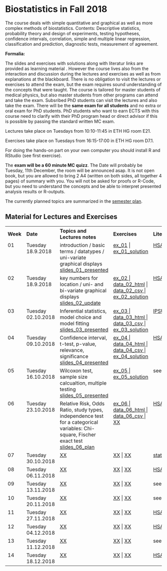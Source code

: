 

# Biostatistics in Fall 2018

The course deals with simple quantitative and graphical as well as more complex methods of biostatistics. Contents: Descriptive statistics, probability theory and design of experiments, testing hypotheses, confidence intervals, correlation, simple and multiple linear regression, classification and prediction, diagnostic tests, measurement of agreement.

**Formalia:**

The slides and exercises with solutions along with literatur links are provided as learning material . However the course lives also from the interaction and discussion during the lectures and exercises as well as from explanations at the blackboard. There is no obligation to visit the lectures or exercises to attend the exam, but the exam requires sound understanding of the concepts that were taught. The course is tailored for master students of medical physics, but also master students from other programs can attend and take the exam. Subsribed PhD students can visit the lectures and also take the exam. There will be the **same exam for all students** and no extra or oral exam for PhD students. PhD students who want to earn ECTS with this course need to clarify with their PhD program head or direct advisor if this is possible by passing the standard written MC exam.

Lectures take place on Tuesdays from 10:10-11:45 in ETH HG room E21.

Exercises take place on Tuesdays from 16:15-17:00 in ETH HG room D7.1.

For doing the hands-on part on your own computer you should install R and RStudio (see first exercise).

The **exam will be a 60 minute MC quizz**. The Date will probably be Tuesday, 11th December, the room will be announced asap. It is not open book, but you are allowed to bring 2 A4 (written on both sides, all together 4 pages) of summary with you. You will not be asked for proofs or R-Code, but you need to understand the concepts and be able to interpret presented analysis results or R-outputs.

The currently planned topics are summarized in the <a href="https://github.com/bsick/Biostatistics-Fall-2018/tree/master/formalia_public/semesterplan15092018.pdf"> semester plan</a>.
  

## Material for Lectures and Exercises  
<!--  
!!!!!!!!!!!!!!!!!!!!!!!!!!!!!!!!!!!!!!!!!!!!!!!!!!!!!!
Note on table no empty lines / Bitte keine Leerzeilen 
Otherwise the rendering is broken
!!!!!!!!!!!!!!!!!!!!!!!!!!!!!!!!!!!!!!!!!!!!!!!!!!!!!!
-->
<table  class="zebra" width="width:100%">
  <tr>
      <th style="text-align: left;" width="%5">Week</th>
      <th style="text-align: left;" width="%5">Date</th>
      <th style="text-align: left;" width="%65">Topics and Lectures notes</th>
      <th style="text-align: left;" width="%20">Exercises</th>
      <th style="text-align: left;" width="%15">Literature</th>
  </tr>
    <!--  ------------------------------------- -->
    <!--  week 1 -->
    <!--  ------------------------------------- -->
    <!-- week  -->
    <td style="text-align: left;" valign="top">
      01
     </td>  
         <!-- Date -->
    <td style="text-align: left;" valign="top">
      Tuesday 18.9.2018
     </td>  
     <!-- Lectures -->
  	<td style="text-align: left;" valign="top"> 
      introduction / basic terms / datatypes / uni-variate graphical displays
       <a href="https://github.com/bsick/Biostatistics-Fall-2018/tree/master/slides/BS_slides_01_presented.pdf"> slides_01_presented</a>
     </td>  
    <!--  Exercises  -->
    <td style="text-align: left;" valign="top">
            <a href="https://github.com/bsick/Biostatistics-Fall-2018/tree/master/exercises/exercise01.pdf"> ex_01</a> | 
            <a href='https://github.com/bsick/Biostatistics-Fall-2018/tree/master/exercises/exercise01_solution.pdf'> ex_01_solution</a> 
     </td>  
    <!--  Lieterature  -->
    <td style="text-align: left;" valign="top">
            <a href="https://github.com/bsick/Biostatistics-Fall-2018/tree/master/literature/HSAUR3_ch1_introduction_to_R.pdf"> HSAUR3_chapter01</a> 
        </td>  
        <!-- 
      </ul>
    </td>   
  </tr>
    <!--  ------------------------------------- -->
    <!--  Woche 2 -->
    <!--  ------------------------------------- -->
      <tr>
            <!-- week  -->
    <td style="text-align: left;" valign="top">
      02
     </td>  
    <!-- Date -->
    <td style="text-align: left;" valign="top">
      Tuesday 18.9.2018
     </td>  
     <!-- Lectures -->
  	<td style="text-align: left;" valign="top"> 
     key numbers for location / uni- and bi-variate graphical displays
      <a href="https://github.com/bsick/Biostatistics-Fall-2018/tree/master/slides/BS_slides_02_update.pdf"> slides_02_update</a>
    </td>  
    <!--  Exercises  -->
    <td style="text-align: left;" valign="top">
            <a href="https://github.com/bsick/Biostatistics-Fall-2018/tree/master/exercises/exercise02.pdf"> ex_02 </a> | 
            <a href="https://github.com/bsick/Biostatistics-Fall-2018/tree/master/data/survey.csv"> data_02_html</a> |
            <a href="https://www.dropbox.com/s/dyg7chzf4j550s0/survey.csv?dl=1"> data_02_csv </a> |
            <a href="https://github.com/bsick/Biostatistics-Fall-2018/tree/master/exercises/exercise02_solution.pdf"> ex_02_solution</a> 
     </td>  
    <!--  Lieterature  -->
    <td style="text-align: left;" valign="top">
            <a href="https://github.com/bsick/Biostatistics-Fall-2018/tree/master/literature/HSAUR3_ch2_graphical_display.pdf"> HSAUR3_chapter02</a>  
      </td>  
        <!-- 
      </ul>
    </td>   
  </tr>
    <!--  ------------------------------------- -->
    <!--  Woche 3 -->
    <!--  ------------------------------------- -->
     <tr>
      <!-- week  -->
    <td style="text-align: left;" valign="top">
      03
     </td>  
    <!-- Date -->
    <td style="text-align: left;" valign="top">
      Tuesday 02.10.2018
     </td>  
     <!-- Lectures -->
  	<td style="text-align: left;" valign="top"> 
      Inferential statistics,  model choice and model fitting
        <a href="https://github.com/bsick/Biostatistics-Fall-2018/tree/master/slides/BS_slides_03_presented.pdf"> slides_03_presented</a>
     </td>  
    <!--  Exercises  -->
    <td style="text-align: left;" valign="top">
            <a href="https://github.com/bsick/Biostatistics-Fall-2018/tree/master/exercises/exercise03.pdf"> ex_03 </a> | 
            <a href="https://github.com/bsick/Biostatistics-Fall-2018/tree/master/data/pet_counts.csv"> data_03_html </a> |
            <a href="https://www.dropbox.com/s/kqvqx8d12vv20va/pet_counts.csv?dl=1"> data_03_csv </a> |
            <a href="https://github.com/bsick/Biostatistics-Fall-2018/tree/master/exercises/exercise03_solution.pdf"> ex_03_solution </a> 
     </td>  
    <!--  Lieterature  -->
    <td style="text-align: left;" valign="top">
            <a href="https://github.com/bsick/Biostatistics-Fall-2018/tree/master/literature/IPSUR-vignette-distributions-week3.pdf"> IPSUR-distributions</a> 
     </td>  
        <!-- 
      </ul>
    </td>   
  </tr>
    <!--  ------------------------------------- -->
    <!--  Woche 4 -->
    <!--  ------------------------------------- -->
             <tr>
      <!-- week  -->
    <td style="text-align: left;" valign="top">
      04
     </td>  
    <!-- Date -->
    <td style="text-align: left;" valign="top">
      Tuesday 09.10.2018
     </td>  
     <!-- Lectures -->
  	<td style="text-align: left;" valign="top"> 
      Confidence interval, t-test, p-value, relevance, significance
        <a href="https://github.com/bsick/Biostatistics-Fall-2018/tree/master/slides/BS_slides_04_presented.pdf">slides_04_presented</a>
    <!--  Exercises  -->
    <td style="text-align: left;" valign="top">
            <a href="https://github.com/bsick/Biostatistics-Fall-2018/tree/master/exercises/exercise04.pdf"> ex_04 </a> | 
            <a href="https://github.com/bsick/Biostatistics-Fall-2018/tree/master/data/training.txt"> data_04_html </a> |
            <a href="https://www.dropbox.com/s/0simih4qriikc7q/training.txt?dl=1"> data_04_csv </a> |
            <a href="https://github.com/bsick/Biostatistics-Fall-2018/tree/master/exercises/exercise04_solution.pdf"> ex_04_solution </a>
     </td>  
    <!--  Lieterature  -->
    <td style="text-align: left;" valign="top">
            <a href="https://github.com/bsick/Biostatistics-Fall-2018/tree/master/literature/HSAUR3_ch4_simple_inference.pdf"> HSAUR3_chapter04</a> 
     </td>  
        <!-- 
      </ul>
    </td>   
  </tr>
    <!--  ------------------------------------- -->
    <!--  Woche 5 -->
    <!--  ------------------------------------- -->
                   <tr>
      <!-- week  -->
    <td style="text-align: left;" valign="top">
      05
     </td>  
    <!-- Date -->
    <td style="text-align: left;" valign="top">
      Tuesday 16.10.2018
     </td>  
     <!-- Lectures -->
  	<td style="text-align: left;" valign="top"> 
      Wilcoxon test, sample size calcualtion, multiple testing
        <a href="https://github.com/bsick/Biostatistics-Fall-2018/tree/master/slides/BS_slides_05_presented.pdf">slides_05_presented</a> 
     </td>  
    <!--  Exercises  -->
    <td style="text-align: left;" valign="top">
            <a href="https://github.com/bsick/Biostatistics-Fall-2018/tree/master/exercises/exercise05.pdf"> ex_05 </a> |
            <a href="https://github.com/bsick/Biostatistics-Fall-2018/tree/master/exercises/exercise05_solution.pdf"> ex_05_solution </a> 
     </td>  
    <!--  Lieterature  -->
    <td style="text-align: left;" valign="top">
            see last week 
     </td>  
        <!-- 
      </ul>
    </td>   
  </tr>
    <!--  ------------------------------------- -->
    <!--  Woche 6 -->
    <!--  ------------------------------------- -->
                           <tr>
     <!-- week  -->
    <td style="text-align: left;" valign="top">
      06
     </td>  
     <!-- Date -->
    <td style="text-align: left;" valign="top">
      Tuesday 23.10.2018
     </td>  
     <!-- Lectures -->
  	<td style="text-align: left;" valign="top"> 
      Relative Risk, Odds Ratio, study types, independence test for a categorical variables: Chi-square, Fischer exact test
        <a href="https://github.com/bsick/Biostatistics-Fall-2018/tree/master/slides/BS_slides_06_plan.pdf">slides_06_plan</a> 
     </td>  
    <!--  Exercises  -->
    <td style="text-align: left;" valign="top">
            <a href="https://github.com/bsick/Biostatistics-Fall-2018/tree/master/exercises/exercise06.pdf"> ex_06 </a> |
            <a href="https://github.com/bsick/Biostatistics-Fall-2018/tree/master/data/coffee.csv"> data_06_html </a> |
            <a href="https://www.dropbox.com/s/sud5v2iexaewh5n/coffee.csv?dl=1"> data_06_csv </a> |
            <a href=""> XX</a> 
     </td>  
    <!--  Lieterature  -->
    <td style="text-align: left;" valign="top">
            <a href="https://github.com/bsick/Biostatistics-Fall-2018/tree/master/literature/HSAUR3_ch4_simple_inference.pdf"> HSAUR3_chapter04</a> 
     </td>  
        <!-- 
      </ul>
    </td>   
  </tr>
    <!--  ------------------------------------- -->
    <!--  Woche 7 -->
    <!--  ------------------------------------- -->
                                <tr>
     <!-- week  -->
    <td style="text-align: left;" valign="top">
      07
     </td>  
    <!-- Date -->
    <td style="text-align: left;" valign="top">
      Tuesday 30.10.2018
     </td>  
     <!-- Lectures -->
  	<td style="text-align: left;" valign="top"> 
        <a href=""> XX</a>
     </td>  
    <!--  Exercises  -->
    <td style="text-align: left;" valign="top">
            <a href=""> XX</a> | 
            <a href=""> XX</a> 
    </td>  
    <!--  Lieterature  -->
    <td style="text-align: left;" valign="top">
            <a href="https://github.com/bsick/Biostatistics-Fall-2018/tree/master/literature/statistics.notes.diagnostic.tests.pdf"> statistics.notes.diagnostic.tests</a> 
     </td>  
        <!-- 
      </ul>
    </td>   
  </tr>
    <!--  ------------------------------------- -->
    <!--  Woche 8 -->
    <!--  ------------------------------------- -->
                                       <tr>
      <!-- week  -->
    <td style="text-align: left;" valign="top">
      08
     </td>  
    <!-- Date -->
    <td style="text-align: left;" valign="top">
      Tuesday 06.11.2018
     </td>  
     <!-- Lectures -->
  	<td style="text-align: left;" valign="top"> 
        <a href=""> XX</a>
    </td>  
    <!--  Exercises  -->
    <td style="text-align: left;" valign="top">
            <a href=""> XX</a> | 
            <a href=""> XX</a> 
     </td>  
    <!--  Lieterature  -->
    <td style="text-align: left;" valign="top">
            <a href="https://github.com/bsick/Biostatistics-Fall-2018/tree/master/literature/HSAUR3_ch6_linear_regression.pdf"> HSAUR3_chapter06</a> 
     </td>  
        <!-- 
      </ul>
    </td>   
  </tr>
    <!--  ------------------------------------- -->
    <!--  Woche 9 -->
    <!--  ------------------------------------- -->
                                               <tr>
     <!-- week  -->
    <td style="text-align: left;" valign="top">
      09
     </td>  
    <!-- Date -->
    <td style="text-align: left;" valign="top">
      Tuesday 13.11.2018
     </td>  
     <!-- Lectures -->
  	<td style="text-align: left;" valign="top"> 
        <a href=""> XX</a>
    <!--  Exercises  -->
    <td style="text-align: left;" valign="top">
            <a href=""> XX</a> | 
            <a href=""> XX</a> 
    </td>  
    <!--  Lieterature  -->
    <td style="text-align: left;" valign="top">
    see last week
     </td>  
        <!-- 
      </ul>
    </td>   
  </tr>
    <!--  ------------------------------------- -->
    <!--  Woche 10 -->
    <!--  ------------------------------------- -->
                                                     <tr>
      <!-- week  -->
    <td style="text-align: left;" valign="top">
      10
     </td>  
    <!-- Date -->
    <td style="text-align: left;" valign="top">
      Tuesday 20.11.2018
     </td>  
     <!-- Lectures -->
  	<td style="text-align: left;" valign="top"> 
        <a href=""> XX</a>
     </td>  
    <!--  Exercises  -->
    <td style="text-align: left;" valign="top">
            <a href=""> XX</a> | 
            <a href=""> XX</a> 
     </td>  
    <!--  Lieterature  -->
    <td style="text-align: left;" valign="top">
        see last week
     </td>  
        <!-- 
      </ul>
    </td>   
  </tr>
    <!--  ------------------------------------- -->
    <!--  Woche 11 -->
    <!--  ------------------------------------- -->
                                                          <tr>
     <!-- week  -->
    <td style="text-align: left;" valign="top">
      11
     </td>  
    <!-- Date -->
    <td style="text-align: left;" valign="top">
      Tuesday 27.11.2018
     </td>  
     <!-- Lectures -->
  	<td style="text-align: left;" valign="top"> 
        <a href=""> XX</a>
    </td>  
    <!--  Exercises  -->
    <td style="text-align: left;" valign="top">
            <a href=""> XX</a> | 
            <a href=""> XX</a> 
    </td>  
    <!--  Lieterature  -->
    <td style="text-align: left;" valign="top">
            <a href="https://github.com/bsick/Biostatistics-Fall-2018/tree/master/literature/HSAUR3_ch7_logistic_regression_glm.pdf"> HSAUR3_chapter07</a> 
     </td>  
        <!-- 
      </ul>
    </td>   
  </tr>
    <!--  ------------------------------------- -->
    <!--  Woche 12 -->
    <!--  ------------------------------------- -->
                                                                  <tr>
     <!-- week  -->
    <td style="text-align: left;" valign="top">
      12
     </td>  
    <!-- Date -->
    <td style="text-align: left;" valign="top">
      Tuesday 04.12.2018
     </td>  
     <!-- Lectures -->
  	<td style="text-align: left;" valign="top"> 
        <a href=""> XX</a>
    </td>  
    <!--  Exercises  -->
    <td style="text-align: left;" valign="top">
            <a href=""> XX</a> | 
            <a href=""> XX</a> 
     </td>  
    <!--  Lieterature  -->
    <td style="text-align: left;" valign="top">
            <a href="https://github.com/bsick/Biostatistics-Fall-2018/tree/master/literature/HSAUR3_ch9_tree_modes.pdf"> HSAUR3_chapter09</a> 
     </td>  
        <!-- 
      </ul>
    </td>   
  </tr>
    <!--  ------------------------------------- -->
    <!--  Woche 13 -->
    <!--  ------------------------------------- -->
      <tr>
     <!-- week  -->
    <td style="text-align: left;" valign="top">
      13
     </td>  
    <!-- Date -->
    <td style="text-align: left;" valign="top">
      Tuesday 11.12.2018
     </td>  
     <!-- Lectures -->
  	<td style="text-align: left;" valign="top"> 
        <a href=""> XX</a>
    </td>  
    <!--  Exercises  -->
    <td style="text-align: left;" valign="top">
            <a href=""> XX</a> | 
            <a href=""> XX</a> 
    </td>  
    <!--  Lieterature  -->
    <td style="text-align: left;" valign="top">
            see last week
     </td>  
        <!-- 
      </ul>
    </td>   
  </tr>
    <!--  ------------------------------------- -->
    <!--  Woche 14 -->
    <!--  ------------------------------------- -->
     <tr>
     <!-- week  -->
    <td style="text-align: left;" valign="top">
      14
     </td>  
    <!-- Date -->
    <td style="text-align: left;" valign="top">
      Tuesday 18.12.2018
     </td>  
     <!-- Lectures -->
  	<td style="text-align: left;" valign="top"> 
        <a href=""> XX</a>
    </td>  
    <!--  Exercises  -->
    <td style="text-align: left;" valign="top">
            <a href=""> XX</a> | 
            <a href=""> XX</a> 
     </td>  
    <!--  Lieterature  -->
    <td style="text-align: left;" valign="top">
      <a href="https://github.com/bsick/Biostatistics-Fall-2018/tree/master/literature/HSAUR3_ch11_survival_analysis.pdf"> HSAUR3_chapter11</a> 
    </td>  
        <!-- 
      </ul>
    </td>   
  </tr>
